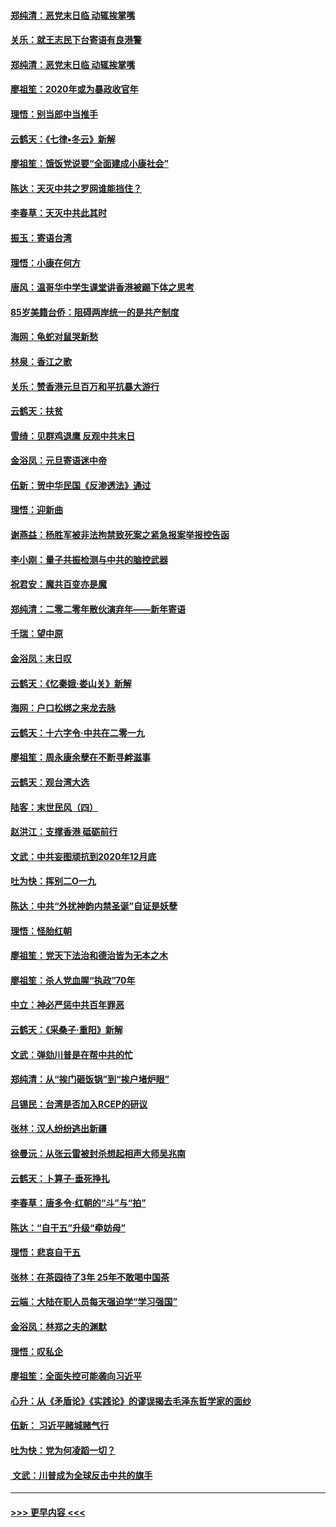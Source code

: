 #### [郑纯清：恶党末日临 动辄挨掌嘴](../pages/nsc993/n11769912.md?t=01052255) 
#### [关乐：就王志民下台寄语有良港警](../pages/nsc993/n11769903.md?t=01052255) 
#### [郑纯清：恶党末日临 动辄挨掌嘴](../pages/nsc993/n11769356.md?t=01052255) 
#### [廖祖笙：2020年或为暴政收官年](../pages/nsc993/n11768216.md?t=01052255) 
#### [理悟：别当郎中当推手](../pages/nsc993/n11768243.md?t=01052255) 
#### [云鹤天：《七律▪冬云》新解](../pages/nsc993/n11768204.md?t=01052255) 
#### [廖祖笙：饿饭党说要“全面建成小康社会”](../pages/nsc993/n11767482.md?t=01052255) 
#### [陈达：天灭中共之罗网谁能挡住？](../pages/nsc993/n11767465.md?t=01052255) 
#### [李春草：天灭中共此其时](../pages/nsc993/n11767452.md?t=01052255) 
#### [振玉：寄语台湾](../pages/nsc993/n11767432.md?t=01052255) 
#### [理悟：小康在何方](../pages/nsc993/n11767394.md?t=01052255) 
#### [唐风：温哥华中学生课堂讲香港被踢下体之思考](../pages/nsc993/n11766848.md?t=01052255) 
#### [85岁美籍台侨：阻碍两岸统一的是共产制度](../pages/nsc993/n11765043.md?t=01052255) 
#### [海网：龟蛇对鼠哭新愁](../pages/nsc993/n11764895.md?t=01052255) 
#### [林泉：香江之歌](../pages/nsc993/n11764415.md?t=01052255) 
#### [关乐：赞香港元旦百万和平抗暴大游行](../pages/nsc993/n11764382.md?t=01052255) 
#### [云鹤天：扶贫](../pages/nsc993/n11764245.md?t=01052255) 
#### [雪绮：见群鸡退鹰  反观中共末日](../pages/nsc993/n11762112.md?t=01052255) 
#### [金浴凤：元旦寄语迷中帝](../pages/nsc993/n11761788.md?t=01052255) 
#### [伍新：贺中华民国《反渗透法》通过](../pages/nsc993/n11761994.md?t=01052255) 
#### [理悟：迎新曲](../pages/nsc993/n11761152.md?t=01052255) 
#### [谢燕益：杨胜军被非法拘禁致死案之紧急报案举报控告函](../pages/nsc993/n11756134.md?t=01052255) 
#### [李小刚：量子共振检测与中共的脑控武器](../pages/nsc993/n11754518.md?t=01052255) 
#### [祝君安：魔共百变亦是魔](../pages/nsc993/n11754469.md?t=01052255) 
#### [郑纯清：二零二零年散伙演弃年——新年寄语](../pages/nsc993/n11754195.md?t=01052255) 
#### [千瑞：望中原](../pages/nsc993/n11754159.md?t=01052255) 
#### [金浴凤：末日叹](../pages/nsc993/n11752359.md?t=01052255) 
#### [云鹤天：《忆秦娥‧娄山关》新解](../pages/nsc993/n11752348.md?t=01052255) 
#### [海网：户口松绑之来龙去脉](../pages/nsc993/n11752328.md?t=01052255) 
#### [云鹤天：十六字令‧中共在二零一九](../pages/nsc993/n11752305.md?t=01052255) 
#### [廖祖笙：周永康余孽在不断寻衅滋事](../pages/nsc993/n11751013.md?t=01052255) 
#### [云鹤天：观台湾大选](../pages/nsc993/n11751007.md?t=01052255) 
#### [陆客：末世民风（四）](../pages/nsc993/n11749203.md?t=01052255) 
#### [赵洪江：支撑香港 砥砺前行](../pages/nsc993/n11748482.md?t=01052255) 
#### [文武：中共妄图顽抗到2020年12月底](../pages/nsc993/n11748446.md?t=01052255) 
#### [吐为快：挥别二O一九](../pages/nsc993/n11748411.md?t=01052255) 
#### [陈达：中共“外扰神韵内禁圣诞”自证是妖孽](../pages/nsc993/n11748226.md?t=01052255) 
#### [理悟：怪胎红朝](../pages/nsc993/n11748206.md?t=01052255) 
#### [廖祖笙：党天下法治和德治皆为无本之木](../pages/nsc993/n11748135.md?t=01052255) 
#### [廖祖笙：杀人党血腥“执政”70年](../pages/nsc993/n11745144.md?t=01052255) 
#### [中立：神必严惩中共百年罪恶](../pages/nsc993/n11744970.md?t=01052255) 
#### [云鹤天：《采桑子‧重阳》新解](../pages/nsc993/n11744948.md?t=01052255) 
#### [文武：弹劾川普是在帮中共的忙](../pages/nsc993/n11744758.md?t=01052255) 
#### [郑纯清：从“挨门砸饭锅”到“挨户堵炉眼”](../pages/nsc993/n11744745.md?t=01052255) 
#### [吕锡民：台湾是否加入RCEP的研议](../pages/nsc993/n11744701.md?t=01052255) 
#### [张林：汉人纷纷逃出新疆](../pages/nsc993/n11743530.md?t=01052255) 
#### [徐曼沅：从张云雷被封杀想起相声大师吴兆南](../pages/nsc993/n11741816.md?t=01052255) 
#### [云鹤天：卜算子‧垂死挣扎](../pages/nsc993/n11739956.md?t=01052255) 
#### [李春草：唐多令‧红朝的“斗”与“拍”](../pages/nsc993/n11739830.md?t=01052255) 
#### [陈达：“自干五”升级“牵妨母”](../pages/nsc993/n11739724.md?t=01052255) 
#### [理悟：悲哀自干五](../pages/nsc993/n11739547.md?t=01052255) 
#### [张林：在茶园待了3年 25年不敢喝中国茶](../pages/nsc993/n11739240.md?t=01052255) 
#### [云端：大陆在职人员每天强迫学“学习强国”](../pages/nsc993/n11738735.md?t=01052255) 
#### [金浴凤：林郑之夫的渊默](../pages/nsc993/n11737735.md?t=01052255) 
#### [理悟：叹私企](../pages/nsc993/n11737715.md?t=01052255) 
#### [廖祖笙：全面失控可能袭向习近平](../pages/nsc993/n11737704.md?t=01052255) 
#### [心升：从《矛盾论》《实践论》的谬误揭去毛泽东哲学家的面纱](../pages/nsc993/n11736962.md?t=01052255) 
#### [伍新： 习近平赌城赌气行](../pages/nsc993/n11736929.md?t=01052255) 
#### [吐为快：党为何凌蹈一切？](../pages/nsc993/n11736915.md?t=01052255) 
#### [ 文武：川普成为全球反击中共的旗手](../pages/nsc993/n11736882.md?t=01052255) 

----
#### [ >>> 更早内容 <<< ](../indexes/nsc993-earlier.md)
